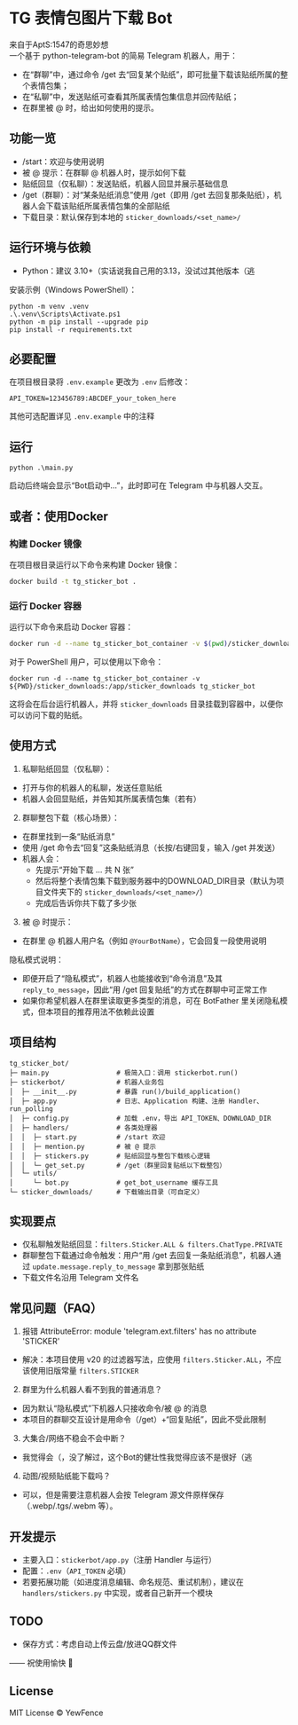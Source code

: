 # TG 表情包图片下载 Bot

来自于AptS:1547的奇思妙想  
一个基于 python-telegram-bot 的简易 Telegram 机器人，用于：
- 在“群聊”中，通过命令 /get 去“回复某个贴纸”，即可批量下载该贴纸所属的整个表情包集；
- 在“私聊”中，发送贴纸可查看其所属表情包集信息并回传贴纸；
- 在群里被 @ 时，给出如何使用的提示。


## 功能一览

- /start：欢迎与使用说明
- 被 @ 提示：在群聊 @ 机器人时，提示如何下载
- 贴纸回显（仅私聊）：发送贴纸，机器人回显并展示基础信息
- /get（群聊）：对“某条贴纸消息”使用 /get（即用 /get 去回复那条贴纸），机器人会下载该贴纸所属表情包集的全部贴纸
- 下载目录：默认保存到本地的 `sticker_downloads/<set_name>/`


## 运行环境与依赖

- Python：建议 3.10+（实话说我自己用的3.13，没试过其他版本（逃

安装示例（Windows PowerShell）：

```pwsh
python -m venv .venv
.\.venv\Scripts\Activate.ps1
python -m pip install --upgrade pip
pip install -r requirements.txt
```


## 必要配置

在项目根目录将 `.env.example` 更改为 `.env` 后修改：

```env
API_TOKEN=123456789:ABCDEF_your_token_here
```

其他可选配置详见 `.env.example` 中的注释

## 运行

```pwsh
python .\main.py
```

启动后终端会显示“Bot启动中...”，此时即可在 Telegram 中与机器人交互。

## 或者：使用Docker

### 构建 Docker 镜像

在项目根目录运行以下命令来构建 Docker 镜像：

```bash
docker build -t tg_sticker_bot .
```

### 运行 Docker 容器

运行以下命令来启动 Docker 容器：

```bash
docker run -d --name tg_sticker_bot_container -v $(pwd)/sticker_downloads:/app/sticker_downloads tg_sticker_bot
```

对于 PowerShell 用户，可以使用以下命令：

```pwsh
docker run -d --name tg_sticker_bot_container -v ${PWD}/sticker_downloads:/app/sticker_downloads tg_sticker_bot
```

这将会在后台运行机器人，并将 `sticker_downloads` 目录挂载到容器中，以便你可以访问下载的贴纸。


## 使用方式

1) 私聊贴纸回显（仅私聊）：
- 打开与你的机器人的私聊，发送任意贴纸
- 机器人会回显贴纸，并告知其所属表情包集（若有）

2) 群聊整包下载（核心场景）：
- 在群里找到一条“贴纸消息”
- 使用 /get 命令去“回复”这条贴纸消息（长按/右键回复，输入 /get 并发送）
- 机器人会：
	- 先提示“开始下载 … 共 N 张”
	- 然后将整个表情包集下载到服务器中的DOWNLOAD_DIR目录（默认为项目文件夹下的 `sticker_downloads/<set_name>/`）
	- 完成后告诉你共下载了多少张

3) 被 @ 时提示：
- 在群里 @ 机器人用户名（例如 `@YourBotName`），它会回复一段使用说明

隐私模式说明：
- 即便开启了“隐私模式”，机器人也能接收到“命令消息”及其 `reply_to_message`，因此“用 /get 回复贴纸”的方式在群聊中可正常工作
- 如果你希望机器人在群里读取更多类型的消息，可在 BotFather 里关闭隐私模式，但本项目的推荐用法不依赖此设置


## 项目结构

```
tg_sticker_bot/
├─ main.py                 # 极简入口：调用 stickerbot.run()
├─ stickerbot/             # 机器人业务包
│  ├─ __init__.py          # 暴露 run()/build_application()
│  ├─ app.py               # 日志、Application 构建、注册 Handler、run_polling
│  ├─ config.py            # 加载 .env，导出 API_TOKEN、DOWNLOAD_DIR
│  ├─ handlers/            # 各类处理器
│  │  ├─ start.py          # /start 欢迎
│  │  ├─ mention.py        # 被 @ 提示
│  │  ├─ stickers.py       # 贴纸回显与整包下载核心逻辑
│  │  └─ get_set.py        # /get（群里回复贴纸以下载整包）
│  └─ utils/
│     └─ bot.py            # get_bot_username 缓存工具
└─ sticker_downloads/      # 下载输出目录（可自定义）
```


## 实现要点

- 仅私聊触发贴纸回显：`filters.Sticker.ALL & filters.ChatType.PRIVATE`
- 群聊整包下载通过命令触发：用户“用 /get 去回复一条贴纸消息”，机器人通过 `update.message.reply_to_message` 拿到那张贴纸
- 下载文件名沿用 Telegram 文件名


## 常见问题（FAQ）

1) 报错 AttributeError: module 'telegram.ext.filters' has no attribute 'STICKER'
- 解决：本项目使用 v20 的过滤器写法，应使用 `filters.Sticker.ALL`，不应该使用旧版常量 `filters.STICKER`

2) 群里为什么机器人看不到我的普通消息？
- 因为默认“隐私模式”下机器人只接收命令/被 @ 的消息
- 本项目的群聊交互设计是用命令（/get）+“回复贴纸”，因此不受此限制

3) 大集合/网络不稳会不会中断？
- 我觉得会（，没了解过，这个Bot的健壮性我觉得应该不是很好（逃

4) 动图/视频贴纸能下载吗？
- 可以，但是需要注意机器人会按 Telegram 源文件原样保存（.webp/.tgs/.webm 等）。

## 开发提示

- 主要入口：`stickerbot/app.py`（注册 Handler 与运行）
- 配置：`.env`（`API_TOKEN` 必填）
- 若要拓展功能（如进度消息编辑、命名规范、重试机制），建议在 `handlers/stickers.py` 中实现，或者自己新开一个模块

## TODO
- 保存方式：考虑自动上传云盘/放进QQ群文件


—— 祝使用愉快 🙂

## License
MIT License © YewFence